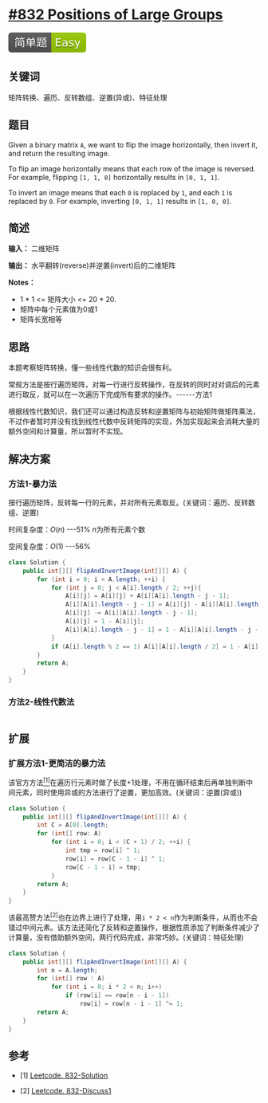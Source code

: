 # [#832 Positions of Large Groups](https://leetcode.com/problems/flipping-an-image/)

![Easy](/figures/Easy.svg)

## 关键词

矩阵转换、遍历、反转数组、逆置(异或)、特征处理

## 题目

Given a binary matrix `A`, we want to flip the image horizontally, then invert it, and return the resulting image.

To flip an image horizontally means that each row of the image is reversed.  For example, flipping `[1, 1, 0]` horizontally results in `[0, 1, 1]`.

To invert an image means that each `0` is replaced by `1`, and each `1` is replaced by `0`. For example, inverting `[0, 1, 1]` results in `[1, 0, 0]`.

## 简述

**输入：** 二维矩阵

**输出：** 水平翻转(reverse)并逆置(invert)后的二维矩阵

**Notes：**

+ 1 \* 1 <= 矩阵大小 <= 20 \* 20.
+ 矩阵中每个元素值为0或1
+ 矩阵长宽相等

## 思路

本题考察矩阵转换，懂一些线性代数的知识会很有利。

常规方法是按行遍历矩阵，对每一行进行反转操作，在反转的同时对对调后的元素进行取反，就可以在一次遍历下完成所有要求的操作。------方法1

根据线性代数知识，我们还可以通过构造反转和逆置矩阵与初始矩阵做矩阵乘法，不过作者暂时并没有找到线性代数中反转矩阵的实现，外加实现起来会消耗大量的额外空间和计算量，所以暂时不实现。

## 解决方案

### 方法1-暴力法

按行遍历矩阵，反转每一行的元素，并对所有元素取反。(关键词：遍历、反转数组、逆置)

时间复杂度：$O(n)$ ---51% $n$为所有元素个数

空间复杂度：$O(1)$ ---56%

``` java
class Solution {
    public int[][] flipAndInvertImage(int[][] A) {
        for (int i = 0; i < A.length; ++i) {
            for (int j = 0; j < A[i].length / 2; ++j){
                A[i][j] = A[i][j] + A[i][A[i].length - j - 1];
                A[i][A[i].length - j - 1] = A[i][j] - A[i][A[i].length - j - 1];
                A[i][j] -= A[i][A[i].length - j - 1];
                A[i][j] = 1 - A[i][j];
                A[i][A[i].length - j - 1] = 1 - A[i][A[i].length - j - 1];
            }
            if (A[i].length % 2 == 1) A[i][A[i].length / 2] = 1 - A[i][A[i].length / 2];
        }
        return A;
    }
}
```

### 方法2-线性代数法

``` java

```

## 扩展

### 扩展方法1-更简洁的暴力法

该官方方法[$^{[1]}$](#refer-anchor-1)在遍历行元素时做了长度+1处理，不用在循环结束后再单独判断中间元素，同时使用异或的方法进行了逆置，更加高效。(关键词：逆置(异或))

``` java
class Solution {
    public int[][] flipAndInvertImage(int[][] A) {
        int C = A[0].length;
        for (int[] row: A)
            for (int i = 0; i < (C + 1) / 2; ++i) {
                int tmp = row[i] ^ 1;
                row[i] = row[C - 1 - i] ^ 1;
                row[C - 1 - i] = tmp;
            }
        return A;
    }
}
```

该最高赞方法[$^{[2]}$](#refer-anchor-2)也在边界上进行了处理，用`i * 2 < n`作为判断条件，从而也不会错过中间元素。该方法还简化了反转和逆置操作，根据性质添加了判断条件减少了计算量，没有借助额外空间，两行代码完成，非常巧妙。(关键词：特征处理)

``` java
class Solution {
    public int[][] flipAndInvertImage(int[][] A) {
        int n = A.length;
        for (int[] row : A)
            for (int i = 0; i * 2 < n; i++)
                if (row[i] == row[n - i - 1])
                    row[i] = row[n - i - 1] ^= 1;
        return A;
    }
}
```

## 参考

<div id="refer-anchor-1"></div>

+ [1] [Leetcode. 832-Solution](https://leetcode.com/problems/flipping-an-image/solution/)

<div id="refer-anchor-2"></div>

+ [2] [Leetcode. 832-Discuss1](https://leetcode.com/problems/flipping-an-image/discuss/130590/C++JavaPython-Reverse-and-Toggle)


